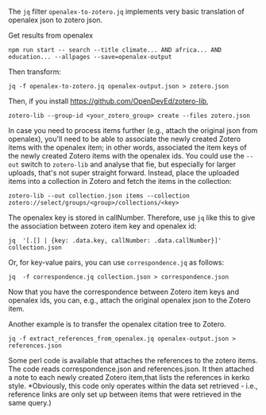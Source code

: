 The `jq` filter `openalex-to-zotero.jq` implements very basic translation of openalex json to zotero json.

Get results from openalex

```
npm run start -- search --title climate... AND africa... AND education... --allpages --save=openalex-output
```

Then transform:

```
jq -f openalex-to-zotero.jq openalex-output.json > zotero.json
```

Then, if you install https://github.com/OpenDevEd/zotero-lib,

```
zotero-lib --group-id <your_zotero_group> create --files zotero.json
```

In case you need to process items further (e.g., attach the original json from openalex), you'll need to be able to associate the newly created Zotero items with the openalex item; in other words, associated the item keys of the newly created Zotero items with the openalex ids. You could use the `--out` switch to `zotero-lib` and analyse that fie, but especially for larger uploads, that's not super straight forward. Instead, place the uploaded items into a collection in Zotero and fetch the items in the collection:

```
zotero-lib --out collection.json items --collection zotero://select/groups/<group>/collections/<key>
```

The openalex key is stored in callNumber. Therefore, use `jq` like this to give the association between zotero item key and openalex id:

```
jq  '[.[] | {key: .data.key, callNumber: .data.callNumber}]' collection.json
```

Or, for key-value pairs, you can use `correspondence.jq` as follows:

```
jq  -f correspondence.jq collection.json > correspondence.json
```

Now that you have the correspondence between Zotero item keys and openalex ids, you can, e.g., attach the original openalex json to the Zotero item.

Another example is to transfer the openalex citation tree to Zotero.

```
jq -f extract_references_from_openalex.jq openalex-output.json > references.json
```

Some perl code is available that attaches the references to the zotero items. The code reads correspondence.json and references.json. It then attached a note to each newly created Zotero item,that lists the references in kerko style. \*Obviously, this code only operates within the data set retrieved - i.e., reference links are only set up between items that were retrieved in the same query.)
